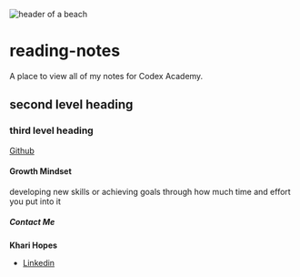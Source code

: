 ![header of a beach](https://fraserisland-australia.com/wp-content/uploads/2016/11/8.Fraser-Island-Beaches-Header.jpg)

# reading-notes
A place to view all of my notes for Codex Academy.

## second level heading

### third level heading
[Github](https://github.com/khari-hopes/)

#### Growth Mindset
developing new skills or achieving goals through how much time and effort you put into it

##### Contact Me
__Khari Hopes__
- [Linkedin](https://www.linkedin.com/in/kharihopes/)
